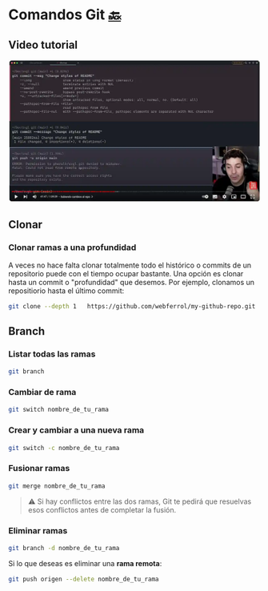 # Comandos Git [🔙](/)

## Video tutorial

[![Alt text](./images/midudev-git-tutorial.webp)](https://www.youtube.com/watch?v=niPExbK8lSw&t=2265s)

## Clonar

### Clonar ramas a una profundidad

A veces no hace falta clonar totalmente todo el histórico o commits de un repositorio puede con el tiempo ocupar bastante. Una opción es clonar hasta un commit o "profundidad" que desemos. Por ejemplo, clonamos un repositiorio hasta el último commit:

```sh
git clone --depth 1   https://github.com/webferrol/my-github-repo.git
```

## Branch

### Listar todas las ramas

```sh
git branch
```

### Cambiar de rama

```sh
git switch nombre_de_tu_rama
```

### Crear y cambiar a una nueva rama

```sh
git switch -c nombre_de_tu_rama
```

### Fusionar ramas

```sh
git merge nombre_de_tu_rama
```

>⚠️ Si hay conflictos entre las dos ramas, Git te pedirá que resuelvas esos conflictos antes de completar la fusión.

### Eliminar ramas

```sh
git branch -d nombre_de_tu_rama
```

Si lo que deseas es eliminar una **rama remota**:

```sh
git push origen --delete nombre_de_tu_rama
```

